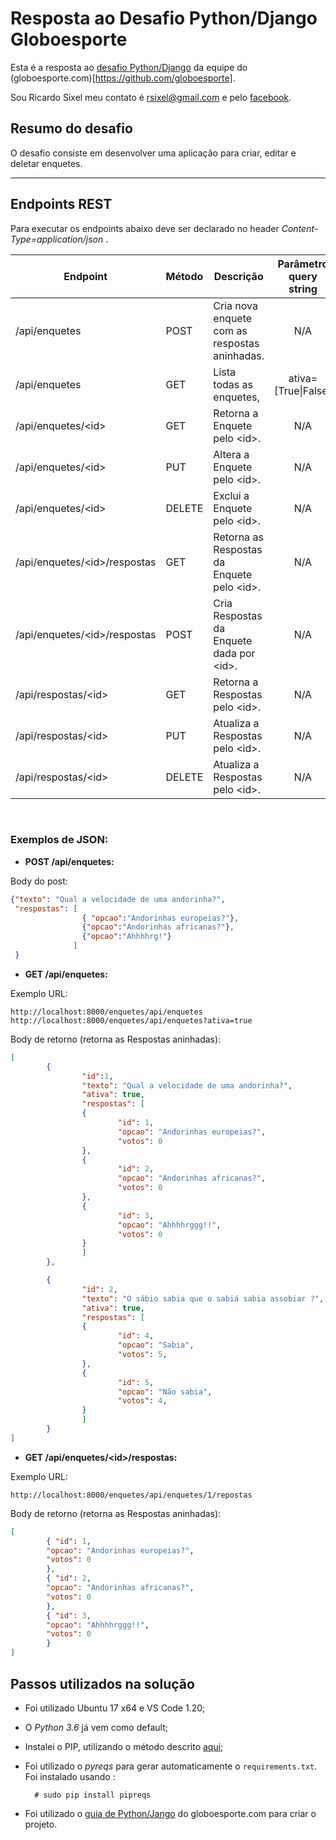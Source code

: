 # Resposta ao Desafio Python/Django Globoesporte

Esta é a resposta ao [desafio Python/Django](https://github.com/globoesporte/desafio-django) da equipe do (globoesporte.com)[https://github.com/globoesporte].

Sou Ricardo Sixel meu contato é rsixel@gmail.com e pelo [facebook](https://www.facebook.com/rsixel).

## Resumo do desafio

O desafio consiste em desenvolver uma aplicação para criar, editar e deletar enquetes.

---

## Endpoints REST

Para executar os endpoints abaixo deve ser declarado no header *Content-Type=application/json* .

|Endpoint|Método|Descrição|Parâmetro query string|
|--------|------|---------|:----------:|
|/api/enquetes|POST|Cria nova enquete com as respostas aninhadas.| N/A
|/api/enquetes|GET|Lista todas as enquetes, | ativa=\[True\|False\]|
|/api/enquetes/\<id\>|GET|Retorna a Enquete pelo \<id\>. |N/A|
|/api/enquetes/\<id\>|PUT|Altera a Enquete pelo \<id\>. |N/A|
|/api/enquetes/\<id\>|DELETE|Exclui a Enquete pelo \<id\>. |N/A|
|/api/enquetes/\<id\>/respostas|GET|Retorna as Respostas da Enquete pelo \<id\>. |N/A|
|/api/enquetes/\<id\>/respostas|POST|Cria Respostas da Enquete dada por \<id\>. |N/A|
|/api/respostas/\<id\>|GET|Retorna a Respostas pelo \<id\>. | N/A|
|/api/respostas/\<id\>|PUT|Atualiza a Respostas pelo \<id\>. | N/A|
|/api/respostas/\<id\>|DELETE|Atualiza a Respostas pelo \<id\>. | N/A|

<br>

### Exemplos de JSON:


- __POST /api/enquetes:__

Body do post:

```json
{"texto": "Qual a velocidade de uma andorinha?",
 "respostas": [
                { "opcao":"Andorinhas europeias?"},
                {"opcao":"Andorinhas africanas?"},
                {"opcao":"Ahhhhrg!"}  
              ]
 }

```

- __GET /api/enquetes:__

Exemplo URL:

`http://localhost:8000/enquetes/api/enquetes`
`http://localhost:8000/enquetes/api/enquetes?ativa=true`


Body de retorno (retorna as Respostas aninhadas):

```json
[
        {       
                "id":1,
                "texto": "Qual a velocidade de uma andorinha?",
                "ativa": true,
                "respostas": [
                { 
                        "id": 1,
                        "opcao": "Andorinhas europeias?",
                        "votos": 0
                },    
                {       
                        "id": 2,
                        "opcao": "Andorinhas africanas?",
                        "votos": 0
                },
                { 
                        "id": 3,
                        "opcao": "Ahhhhrggg!!",
                        "votos": 0
                }
                ]
        },

        {
                "id": 2,
                "texto": "O sábio sabia que o sabiá sabia assobiar ?",
                "ativa": true,
                "respostas": [
                {
                        "id": 4,
                        "opcao": "Sabia",
                        "votos": 5,
                },
                {
                        "id": 5,
                        "opcao": "Não sabia",
                        "votos": 4,
                }
                ]
        }
]
```


- __GET /api/enquetes/\<id\>/respostas:__


Exemplo URL:

`http://localhost:8000/enquetes/api/enquetes/1/repostas`

Body de retorno (retorna as Respostas aninhadas):

```json
[
        { "id": 1,
        "opcao": "Andorinhas europeias?",
        "votos": 0
        },    
        { "id": 2,
        "opcao": "Andorinhas africanas?",
        "votos": 0
        },
        { "id": 3,
        "opcao": "Ahhhhrggg!!",
        "votos": 0
        }
]
```

## Passos utilizados na solução

- Foi utilizado Ubuntu 17 x64  e VS Code 1.20;
- O *Python 3.6* já vem como default;
- Instalei o PIP, utilizando o método descrito [aqui](https://askubuntu.com/questions/967886/unable-to-install-python-pip-in-ubuntu-17-10;);
- Foi utilizado o *pyreqs* para gerar automaticamente o `requirements.txt`. Foi instalado usando :

        # sudo pip install pipreqs
- Foi utilizado o [guia de Python/Jango](https://globoesporte.gitbooks.io/python-e-django-basico/content/content/posts/primeira-aplicacao-em-django.html) do globoesporte.com para criar o projeto.
